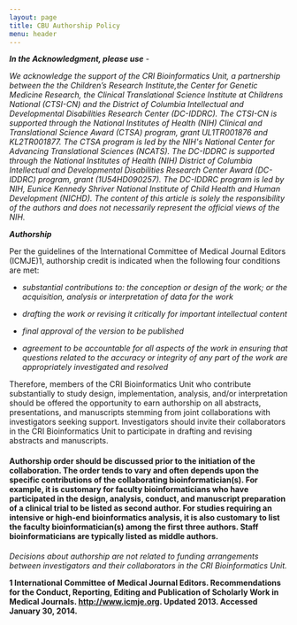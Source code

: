 ```yaml
---
layout: page
title: CBU Authorship Policy
menu: header
---
```

***In the Acknowledgment, please use*** -

_We acknowledge the support of the CRI Bioinformatics Unit, a partnership between the the Children’s Research Institute,the Center for Genetic Medicine Research, the Clinical Translational Science Institute at Childrens National (CTSI-CN) and the District of Columbia Intellectual and Developmental Disabilities Research Center (DC-IDDRC). The CTSI-CN is supported through the National Institutes of Health (NIH) Clinical and Translational Science Award (CTSA) program, grant UL1TR001876 and KL2TR001877. The CTSA program is led by the NIH's National Center for Advancing Translational Sciences (NCATS). The DC-IDDRC is supported through the National Institutes of Health (NIH) District of Columbia Intellectual and Developmental Disabilities Research Center Award (DC-IDDRC) program, grant (1U54HD090257). The DC-IDDRC program is led by NIH, Eunice Kennedy Shriver National Institute of Child Health and Human Development (NICHD). The content of this article is solely the responsibility of the authors and does not necessarily represent the official views of the NIH._

***Authorship***

Per the guidelines of the International Committee of Medical Journal Editors (ICMJE)1, authorship credit is indicated when the following four conditions are met:

* _substantial contributions to: the conception or design of the work; or the acquisition, analysis or interpretation of data for the work_

* _drafting the work or revising it critically for important intellectual content_

* _final approval of the version to be published_

* _agreement to be accountable for all aspects of the work in ensuring that questions related to the accuracy or integrity of any part of the work are appropriately investigated and resolved_

Therefore, members of the CRI Bioinformatics Unit who contribute substantially to study design, implementation, analysis, and/or interpretation should be offered the opportunity to earn authorship on all abstracts, presentations, and manuscripts stemming from joint collaborations with investigators seeking support. Investigators should invite their collaborators in the CRI Bioinformatics Unit to participate in drafting and revising abstracts and manuscripts.

#### **Authorship order should be discussed prior to the initiation of the collaboration. The order tends to vary and often depends upon the specific contributions of the collaborating bioinformatician(s). For example, it is customary for faculty bioinformaticians who have participated in the design, analysis, conduct, and manuscript preparation of a clinical trial to be listed as second author. For studies requiring an intensive or high-end bioinformatics analysis, it is also customary to list the faculty bioinformatician(s) among the first three authors. Staff bioinformaticians are typically listed as middle authors.**

_Decisions about authorship are not related to funding arrangements between investigators and their collaborators in the CRI Bioinformatics Unit._

**1 International Committee of Medical Journal Editors. Recommendations for the Conduct, Reporting, Editing and Publication of Scholarly Work in Medical Journals. http://www.icmje.org. Updated 2013. Accessed January 30, 2014.**

